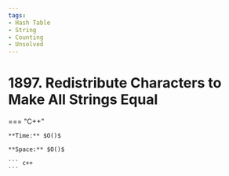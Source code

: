 ```yaml
---
tags:
- Hash Table
- String
- Counting
- Unsolved
---
```



# 1897. Redistribute Characters to Make All Strings Equal

=== "C++"

    **Time:** $O()$

    **Space:** $O()$

    ``` c++
    ```